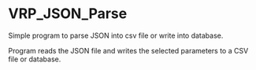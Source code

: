 # VRP_JSON_Parse
Simple program to parse JSON into csv file or write into database.


Program reads the JSON file and writes the selected parameters to a CSV file or database.

